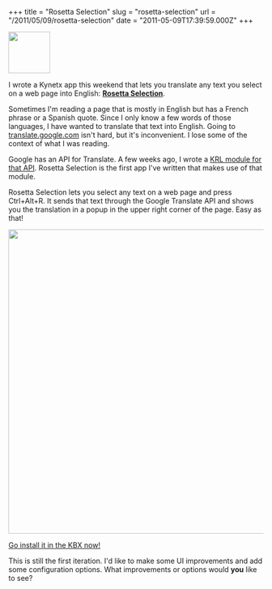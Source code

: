 +++
title = "Rosetta Selection"
slug = "rosetta-selection"
url = "/2011/05/09/rosetta-selection"
date = "2011-05-09T17:39:59.000Z"
+++

<a href="http://en.wikipedia.org/wiki/Rosetta_Stone"><img alt="" src="http://upload.wikimedia.org/wikipedia/commons/thumb/b/bf/Rosetta_Stone.jpg/82px-Rosetta_Stone.jpg" title="The Rosetta Stone" class="alignright" width="82" /></a>

I wrote a Kynetx app this weekend that lets you translate any text you select on a web page into English: <strong><a href="http://apps.kynetx.com/installable_apps/4123-Rosetta_Selection">Rosetta Selection</a></strong>.

Sometimes I'm reading a page that is mostly in English but has a French phrase or a Spanish quote. Since I only know a few words of those languages, I have wanted to translate that text into English. Going to <a href="http://translate.google.com/">translate.google.com</a> isn't hard, but it's inconvenient. I lose some of the context of what I was reading.

Google has an API for Translate. A few weeks ago, I wrote a <a href="http://apps.kynetx.com/modules/a163x92">KRL module for that API</a>. Rosetta Selection is the first app I've written that makes use of that module.

Rosetta Selection lets you select any text on a web page and press Ctrl+Alt+R. It sends that text through the Google Translate API and shows you the translation in a popup in the upper right corner of the page. Easy as that!

<a href="https://s3.amazonaws.com/scnay-images/globalconstant/rosetta-selection-screenshot.png"><img alt="" src="https://s3.amazonaws.com/scnay-images/globalconstant/rosetta-selection-screenshot.png" title="Rosetta Selection in action" class="aligncenter" width="600" /></a>

<a href="http://apps.kynetx.com/installable_apps/4123-Rosetta_Selection">Go install it in the KBX now!</a>

This is still the first iteration. I'd like to make some UI improvements and add some configuration options. What improvements or options would <strong>you</strong> like to see?